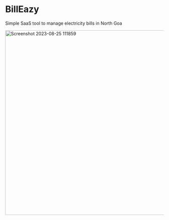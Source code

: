 # BillEazy
Simple SaaS tool to manage electricity bills in North Goa


<img width="587" alt="Screenshot 2023-08-25 111859" src="https://github.com/PSYCHOSIDX/billeazy/assets/63893110/f44c9fb7-9dd4-42e9-9f8a-db858b9c5383">
